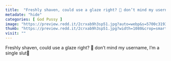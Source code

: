 ```yaml
---
title:  "Freshly shaven, could use a glaze right? 🥺 don’t mind my username, I’m a single slut🥰"
metadate: "hide"
categories: [ God Pussy ]
image: "https://preview.redd.it/2crxab9h3sp51.jpg?auto=webp&s=5700c3193317575ed7691da31f00568abe58d0bc"
thumb: "https://preview.redd.it/2crxab9h3sp51.jpg?width=1080&crop=smart&auto=webp&s=fe13240dd47b7ca875cd29d0c41d4a9092f37238"
visit: ""
---
```

Freshly shaven, could use a glaze right? 🥺 don’t mind my username, I’m a single slut🥰
